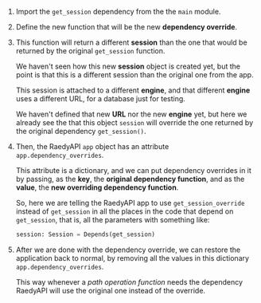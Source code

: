 1. Import the `get_session` dependency from the the `main` module.

2. Define the new function that will be the new **dependency override**.

3. This function will return a different **session** than the one that would be returned by the original `get_session` function.

    We haven't seen how this new **session** object is created yet, but the point is that this is a different session than the original one from the app.

    This session is attached to a different **engine**, and that different **engine** uses a different URL, for a database just for testing.

    We haven't defined that new **URL** nor the new **engine** yet, but here we already see the that this object `session` will override the one returned by the original dependency  `get_session()`.

4. Then, the RaedyAPI `app` object has an attribute `app.dependency_overrides`.

    This attribute is a dictionary, and we can put dependency overrides in it by passing, as the **key**, the **original dependency function**, and as the **value**, the **new overriding dependency function**.

    So, here we are telling the RaedyAPI app to use `get_session_override` instead of `get_session` in all the places in the code that depend on `get_session`, that is, all the parameters with something like:

    ```Python
    session: Session = Depends(get_session)
    ```

5. After we are done with the dependency override, we can restore the application back to normal, by removing all the values in this dictionary `app.dependency_overrides`.

    This way whenever a *path operation function* needs the dependency RaedyAPI will use the original one instead of the override.
